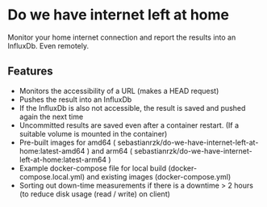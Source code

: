# Do we have internet left at home

Monitor your home internet connection and report the results into an InfluxDb. Even remotely.


## Features

* Monitors the accessibility of a URL (makes a HEAD request)
* Pushes the result into an InfluxDb
* If the InfluxDb is also not accessible, the result is saved and pushed again the next time
* Uncommitted results are saved even after a container restart. (If a suitable volume is mounted in the container)
* Pre-built images for amd64 ( sebastianrzk/do-we-have-internet-left-at-home:latest-amd64 ) and arm64 ( sebastianrzk/do-we-have-internet-left-at-home:latest-arm64 ) 
* Example docker-compose file for local build (docker-compose.local.yml) and existing images (docker-compose.yml)
* Sorting out down-time measurements if there is a downtime > 2 hours (to reduce disk usage (read / write) on client)
